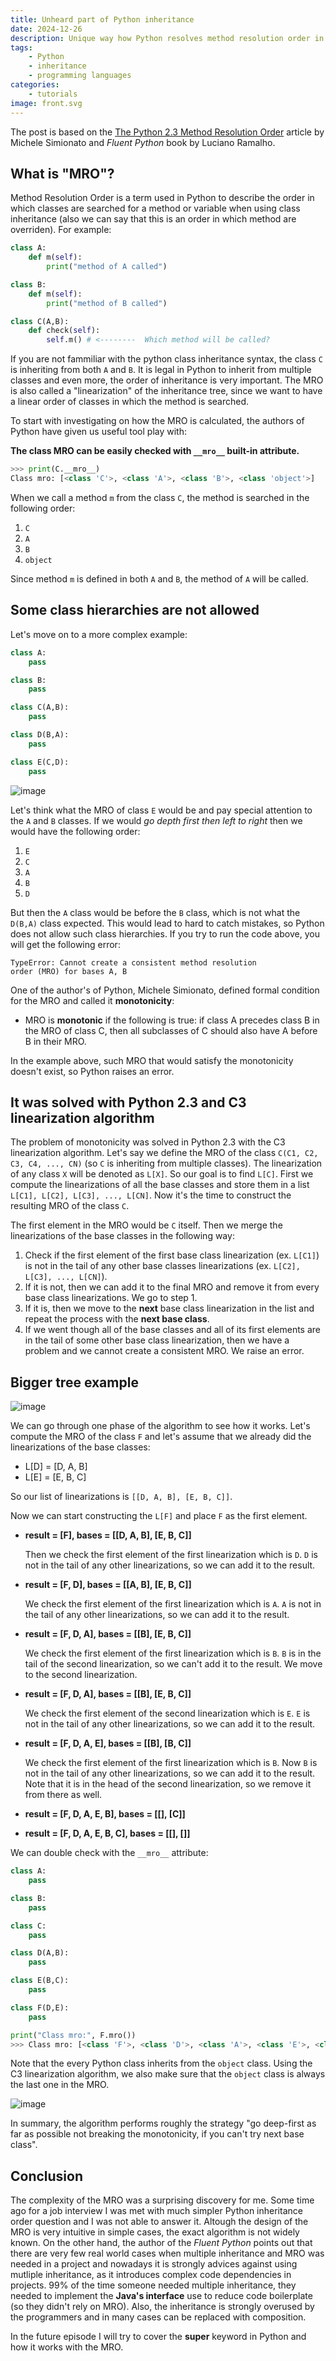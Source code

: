 ```yaml
---
title: Unheard part of Python inheritance
date: 2024-12-26
description: Unique way how Python resolves method resolution order in multiple inheritance
tags: 
    - Python
    - inheritance
    - programming languages
categories:
    - tutorials
image: front.svg
---
```


The post is based on the [The Python 2.3 Method Resolution Order](https://www.python.org/download/releases/2.3/mro/) article by Michele Simionato and *Fluent Python* book by Luciano Ramalho.

## What is "MRO"?

Method Resolution Order is a term used in Python to describe the order in which classes are searched 
for a method or variable when using class inheritance (also we can say that this is an order in which method are overriden). For example:

```python
class A:
    def m(self):
        print("method of A called")

class B:
    def m(self):
        print("method of B called")

class C(A,B):
    def check(self):
        self.m() # <--------  Which method will be called?
```

If you are not fammiliar with the python class inheritance syntax, the class `C` is inheriting from both `A` and `B`. 
It is legal in Python to inherit from multiple classes and even more, the order of inheritance is very important. The MRO is also called a "linearization" of the inheritance tree, since we want to have a linear order of classes in which the method is searched.

To start with investigating on how the MRO is calculated, the authors of Python have given us useful tool play with:

**The class MRO can be easily checked with `__mro__` built-in attribute.**

```python
>>> print(C.__mro__)
Class mro: [<class 'C'>, <class 'A'>, <class 'B'>, <class 'object'>]
```

When we call a method `m` from the class `C`, the method is searched in the following order:
1. `C`
2. `A`
3. `B`
4. `object`

Since method `m` is defined in both `A` and `B`, the method of `A` will be called.

## Some class hierarchies are not allowed

Let's move on to a more complex example:

```python
class A:
    pass

class B:
    pass 

class C(A,B):
    pass

class D(B,A):
    pass

class E(C,D):
    pass
```

![image](example2.svg)


Let's think what the MRO of class `E` would be and pay special attention to the `A` and `B` classes. If we would *go depth first then left to right* then we would have the following order:

1. `E`
2. `C`
3. `A`
4. `B`
5. `D`

But then the `A` class would be before the `B` class, which is not what the `D(B,A)` class expected. This would lead to hard to catch 
mistakes, so Python does not allow such class hierarchies. If you try to run the code above, you will get the following error:

```
TypeError: Cannot create a consistent method resolution
order (MRO) for bases A, B
```


One of the author's of Python, Michele Simionato, defined formal condition for the MRO and called it **monotonicity**:

- MRO is **monotonic** if the following is true: if class A precedes class B in the MRO of class C, then all subclasses of C should also have A before B in their MRO.

In the example above, such MRO that would satisfy the monotonicity doesn't exist, so Python raises an error.

## It was solved with Python 2.3 and C3 linearization algorithm

The problem of monotonicity was solved in Python 2.3 with the C3 linearization algorithm. 
Let's say we define the MRO of the class `C(C1, C2, C3, C4, ..., CN)` (so `C` is inheriting from multiple classes).
The linearization of any class `X` will be denoted as `L[X]`. So our goal is to find `L[C]`.
First we compute the linearizations of all the base classes and store them in a list `L[C1], L[C2], L[C3], ..., L[CN]`.
Now it's the time to construct the resulting MRO of the class `C`.

The first element in the MRO would be `C` itself. 
Then we merge the linearizations of the base classes in the following way:

1. Check if the first element of the first base class linearization (ex. `L[C1]`) is not in the tail of any other base classes linearizations (ex. `L[C2], L[C3], ..., L[CN]`). 
2. If it is not, then we can add it to the final MRO and remove it from every base class linearizations. We go to step 1. 
3. If it is, then we move to the **next** base class linearization in the list and repeat the process with the **next base class**.
4. If we went though all of the base classes and all of its first elements are in the tail of some other base class linearization, then we have a problem and we cannot create a consistent MRO. We raise an error.

## Bigger tree example

![image](example3.svg)

We can go through one phase of the algorithm to see how it works. Let's compute the MRO of the class `F` and 
let's assume that we already did the linearizations of the base classes:
- L[D] = [D, A, B]
- L[E] = [E, B, C]

So our list of linearizations is `[[D, A, B], [E, B, C]]`.

Now we can start constructing the `L[F]` and place `F` as the first element.

- **result = [F], bases = [[D, A, B], [E, B, C]]**
  
    Then we check the first element of the first linearization which is `D`.
    `D` is not in the tail of any other linearizations, so we can add it to the result.

- **result = [F, D], bases = [[A, B], [E, B, C]]**

    We check the first element of the first linearization which is `A`.
    `A` is not in the tail of any other linearizations, so we can add it to the result.

- **result = [F, D, A], bases = [[B], [E, B, C]]**
  
    We check the first element of the first linearization which is `B`.
    `B` is in the tail of the second linearization, so we can't add it to the result.
    We move to the second linearization.

- **result = [F, D, A], bases = [[B], [E, B, C]]**
    
    We check the first element of the second linearization which is `E`.
    `E` is not in the tail of any other linearizations, so we can add it to the result.

- **result = [F, D, A, E], bases = [[B], [B, C]]**

    We check the first element of the first linearization which is `B`.
    Now `B` is not in the tail of any other linearizations, so we can add it to the result.
    Note that it is in the head of the second linearization, so we remove it from there as well.

- **result = [F, D, A, E, B], bases = [[], [C]]**
- **result = [F, D, A, E, B, C], bases = [[], []]**

We can double check with the `__mro__` attribute:

```python
class A:
    pass

class B:
    pass 

class C:
    pass 

class D(A,B):
    pass

class E(B,C):
    pass

class F(D,E):
    pass

print("Class mro:", F.mro())
>>> Class mro: [<class 'F'>, <class 'D'>, <class 'A'>, <class 'E'>, <class 'B'>, <class 'C'>, <class 'object'>
```

Note that the every Python class inherits from the `object` class. Using the C3 linearization algorithm, we also make sure that the `object` class is always the last one in the MRO.

![image](example3_reg_arrows.svg)


In summary, the algorithm performs roughly the strategy "go deep-first as far as possible not breaking the monotonicity, if you can't 
try next base class". 

## Conclusion

The complexity of the MRO was a surprising discovery for me. Some time ago for a job interview I was met with much simpler Python inheritance order question and I was not able to answer it. 
Altough the design of the MRO is very intuitive in simple cases, the exact algorithm is not widely known. On the other hand, the author of the *Fluent Python*  points out that there are very few real world cases when multiple inheritance and MRO was needed in a project 
and nowadays it is strongly advices against using mutliple inheritance, as it introduces complex code dependencies in projects. 99% of the time someone needed multiple inheritance, they needed to implement the **Java's interface** use to reduce code boilerplate (so they didn't rely on MRO). Also, the inheritance is strongly overused by the programmers and in many cases can be replaced with composition. 

In the future episode I will try to cover the **super** keyword in Python and how it works with the MRO.